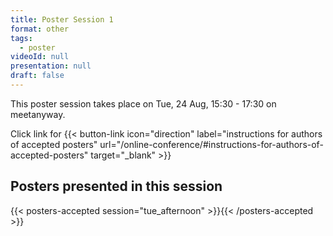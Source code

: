 ```yaml
---
title: Poster Session 1
format: other
tags:
  - poster
videoId: null
presentation: null
draft: false
---
```

This poster session takes place on Tue, 24 Aug, 15:30 - 17:30 on meetanyway.

Click link for
{{< button-link icon="direction" label="instructions for authors of accepted posters" url="/online-conference/#instructions-for-authors-of-accepted-posters" target="_blank" >}}

## Posters presented in this session
{{< posters-accepted session="tue_afternoon" >}}{{< /posters-accepted >}}
